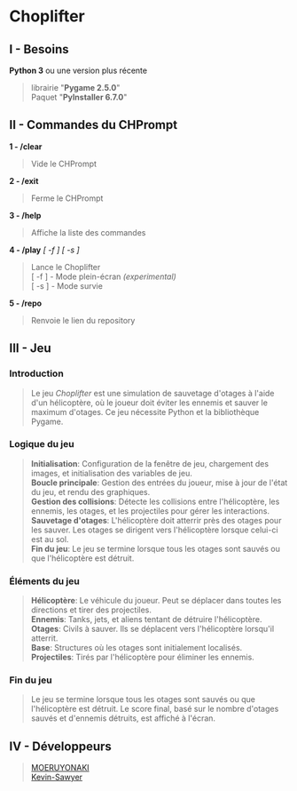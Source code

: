 # Choplifter

## I - Besoins

**Python 3** ou une version plus récente
> librairie "**Pygame 2.5.0**"  
> Paquet "**PyInstaller 6.7.0**"  
  
## II - Commandes du CHPrompt

**1 - /clear**  
> Vide le CHPrompt  
  
**2 - /exit**  
> Ferme le CHPrompt  
  
**3 - /help**  
> Affiche la liste des commandes 
  
**4 - /play** *[ -f ]* *[ -s ]*  
> Lance le Choplifter  
> [ -f ] - Mode plein-écran *(experimental)*  
> [ -s ] - Mode survie 
  
**5 - /repo**  
> Renvoie le lien du repository  
  
## III - Jeu  
  
### Introduction
  
> Le jeu *Choplifter* est une simulation de sauvetage d'otages à l'aide d'un hélicoptère, où le joueur doit éviter les ennemis et sauver le maximum d'otages. Ce jeu nécessite Python et la bibliothèque Pygame.  
  
### Logique du jeu
  
> **Initialisation**: Configuration de la fenêtre de jeu, chargement des images, et initialisation des variables de jeu.  
> **Boucle principale**: Gestion des entrées du joueur, mise à jour de l'état du jeu, et rendu des graphiques.  
> **Gestion des collisions**: Détecte les collisions entre l'hélicoptère, les ennemis, les otages, et les projectiles pour gérer les interactions.  
> **Sauvetage d'otages**: L'hélicoptère doit atterrir près des otages pour les sauver. Les otages se dirigent vers l'hélicoptère lorsque celui-ci est au sol.  
> **Fin du jeu**: Le jeu se termine lorsque tous les otages sont sauvés ou que l'hélicoptère est détruit.  
  
### Éléments du jeu
  
> **Hélicoptère**: Le véhicule du joueur. Peut se déplacer dans toutes les directions et tirer des projectiles.  
> **Ennemis**: Tanks, jets, et aliens tentant de détruire l'hélicoptère.  
> **Otages**: Civils à sauver. Ils se déplacent vers l'hélicoptère lorsqu'il atterrit.  
> **Base**: Structures où les otages sont initialement localisés.  
> **Projectiles**: Tirés par l'hélicoptère pour éliminer les ennemis.  
  
### Fin du jeu
  
>Le jeu se termine lorsque tous les otages sont sauvés ou que l'hélicoptère est détruit. Le score final, basé sur le nombre d'otages sauvés et d'ennemis détruits, est affiché à l'écran.  
  
## IV - Développeurs
  
> [MOERUYONAKI](https://www.github.com/MOERUYONAKI)  
> [Kevin-Sawyer](https://www.github.com/Kevin-Sawyer)  
  
